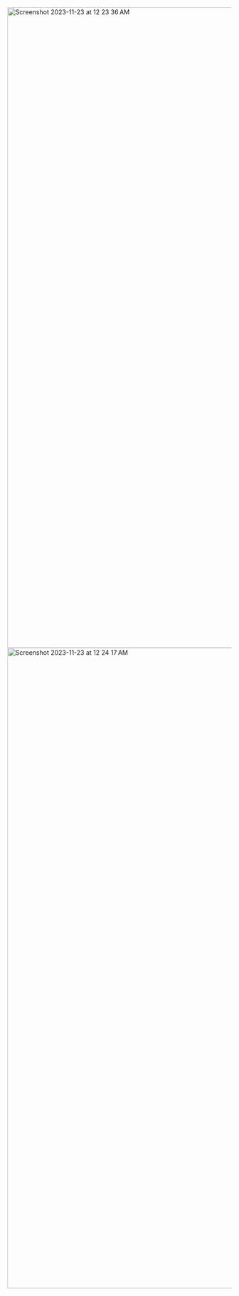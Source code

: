 
<img width="1440" alt="Screenshot 2023-11-23 at 12 23 36 AM" src="https://github.com/Hammed74/random-card-memory-game/assets/145951092/eaa8ca59-b955-4034-bfd0-95a04d6f66dd">
<img width="1440" alt="Screenshot 2023-11-23 at 12 24 17 AM" src="https://github.com/Hammed74/random-card-memory-game/assets/145951092/11e76066-60ed-4c84-ba6a-16abbbe9d220">
